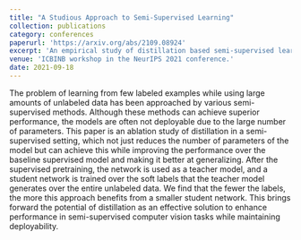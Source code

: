 ```yaml
---
title: "A Studious Approach to Semi-Supervised Learning"
collection: publications
category: conferences
paperurl: 'https://arxiv.org/abs/2109.08924'
excerpt: 'An empirical study of distillation based semi-supervised learning to overcome overfitting, and boosting performance of small deployable models.'
venue: 'ICBINB workshop in the NeurIPS 2021 conference.'
date: 2021-09-18
---
```

The problem of learning from few labeled examples while using large amounts of unlabeled data has been approached by various semi-supervised methods. Although these methods can achieve superior performance, the models are often not deployable due to the large number of parameters. This paper is an ablation study of distillation in a semi-supervised setting, which not just reduces the number of parameters of the model but can achieve this while improving the performance over the baseline supervised model and making it better at generalizing. After the supervised pretraining, the network is used as a teacher model, and a student network is trained over the soft labels that the teacher model generates over the entire unlabeled data. We find that the fewer the labels, the more this approach benefits from a smaller student network. This brings forward the potential of distillation as an effective solution to enhance performance in semi-supervised computer vision tasks while maintaining deployability.

